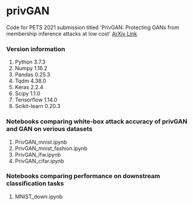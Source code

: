 # privGAN
Code for PETS 2021 submission titled 'PrivGAN: Protecting GANs from membership inference attacks at low cost' [ArXiv Link](https://arxiv.org/abs/2001.00071)

### Version information 
1) Python 3.7.3 
2) Numpy 1.16.2 
3) Pandas 0.25.3 
4) Tqdm 4.38.0 
5) Keras 2.2.4 
6) Scipy 1.1.0 
7) Tensorflow 1.14.0 
8) Scikit-learn 0.20.3 


### Notebooks comparing white-box attack accuracy of privGAN and GAN on verious datasets 
1) PrivGAN_mnist.ipynb 
2) PrivGAN_mnist_fashion.ipynb 
3) PrivGAN_lfw.ipynb 
4) PrivGAN_cifar.ipynb 


### Notebooks comparing performance on downstream classification tasks
1) MNIST_down.ipynb 
